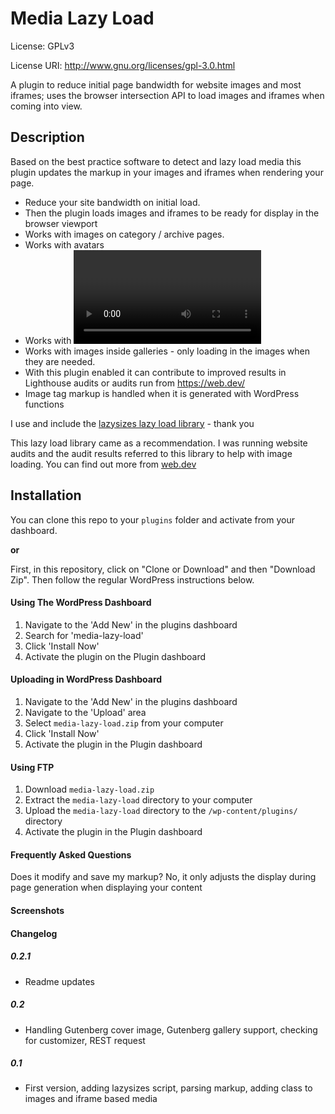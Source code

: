 # Media Lazy Load

License: GPLv3

License URI: http://www.gnu.org/licenses/gpl-3.0.html

A plugin to reduce initial page bandwidth for website images and most iframes; uses the browser intersection API to load images and iframes when coming into view.

## Description

Based on the best practice software to detect and lazy load media this plugin updates the markup in your images and iframes when rendering your page.

* Reduce your site bandwidth on initial load.
* Then the plugin loads images and iframes to be ready for display in the browser viewport
* Works with images on category / archive pages.
* Works with avatars
* Works with <video> tag
* Works with images inside galleries - only loading in the images when they are needed.
* With this plugin enabled it can contribute to improved results in Lighthouse audits or audits run from https://web.dev/
* Image tag markup is handled when it is generated with WordPress functions

I use and include the [lazysizes lazy load library](https://github.com/aFarkas/lazysizes) - thank you

This lazy load library came as a recommendation. I was running website audits and the audit results referred to this library to help with image loading. You can find out more from [web.dev](https://web.dev/fast/use-lazysizes-to-lazyload-images)

## Installation
You can clone this repo to your ```plugins``` folder and activate from your dashboard.
 
**or**

First, in this repository, click on "Clone or Download" and then "Download Zip".
Then follow the regular WordPress instructions below.

#### Using The WordPress Dashboard

1. Navigate to the 'Add New' in the plugins dashboard
2. Search for 'media-lazy-load'
3. Click 'Install Now'
4. Activate the plugin on the Plugin dashboard

#### Uploading in WordPress Dashboard

1. Navigate to the 'Add New' in the plugins dashboard
2. Navigate to the 'Upload' area
3. Select `media-lazy-load.zip` from your computer
4. Click 'Install Now'
5. Activate the plugin in the Plugin dashboard

#### Using FTP

1. Download `media-lazy-load.zip`
2. Extract the `media-lazy-load` directory to your computer
3. Upload the `media-lazy-load` directory to the `/wp-content/plugins/` directory
4. Activate the plugin in the Plugin dashboard


#### Frequently Asked Questions
Does it modify and save my markup?
No, it only adjusts the display during page generation when displaying your content

#### Screenshots

#### Changelog

##### 0.2.1
* Readme updates
##### 0.2
* Handling Gutenberg cover image, Gutenberg gallery support, checking for customizer, REST request
##### 0.1
* First version, adding lazysizes script, parsing markup, adding class to images and iframe based media


